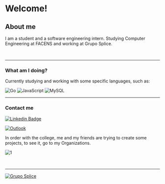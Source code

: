 # Welcome!

## About me
I am a student and a software engineering intern.
Studying Computer Engineering at FACENS and working at Grupo Splice.

</br>

___

### What am I doing?
Currently studying and working with some specific languages, such as:

<img alt="Go" src="https://img.shields.io/badge/go-%2300ADD8.svg?style=for-the-badge&logo=go&logoColor=white"/>
<img alt="JavaScript" src="https://img.shields.io/badge/javascript%20-%23323330.svg?&style=for-the-badge&logo=javascript&logoColor=%23F7DF1E"/>
<img alt="MySQL" src="https://img.shields.io/badge/mysql-%2300f.svg?&style=for-the-badge&logo=mysql&logoColor=white"/>

</br>

___

### Contact me
[![Linkedin Badge](https://img.shields.io/badge/-LinkedIn-blue?style=flat-square&logo=Linkedin&logoColor=white&link=https://www.linkedin.com/in/henriquecpsalmeida/)](https://www.linkedin.com/in/henriquecpsalmeida/)

<a href="mailto:henrique_alm@hotmail.com?subject=Hello%20Henrique"> <img alt="Outlook" src="https://img.shields.io/badge/Microsoft_Outlook-0078D4?style=for-the-badge&logo=microsoft-outlook&logoColor=white"/> </a>

         
In order with the college, me and my friends are trying to create some projects, to see it, go to my Organizations.

![1](https://github-readme-stats.vercel.app/api/top-langs/?username=HenryCesar&theme=blue-green)

</br>

___

<a href="https://www.splice.com.br/"> <img alt="Grupo Splice" src="https://spartan.com.br/wp-content/uploads/2017/09/splice-logo.png"/> </a>
